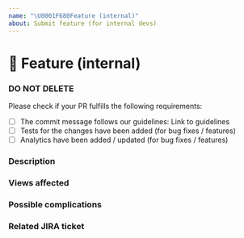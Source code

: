 ```yaml
---
name: "\U0001F680Feature (internal)"
about: Submit feature (for internal devs)
---
```


<!--Filling out the template is required. Any pull request that does not include enough information to be efficiently reviewed may be rejected. The pull request needs to created against the dev branch.-->

# 🚀 Feature (internal)

### DO NOT DELETE

Please check if your PR fulfills the following requirements:

- [ ] The commit message follows our guidelines: Link to guidelines
- [ ] Tests for the changes have been added (for bug fixes / features)
- [ ] Analytics have been added / updated (for bug fixes / features)

### Description

<!-- Briefly describe what this PR is for. The description should be good enough to get an idea as to what the PR is going to change or introduce to the existing code and site. -->
<!-- ✍ add text -->

### Views affected

<!-- What views will be affected by this code? Please give an example in case this affects a lot of views. -->
<!-- ✍️ add text -->

### Possible complications

<!-- What complications will this code introduce to the existing code in the dev/master branch. -->
<!-- ✍️ add text -->

### Related JIRA ticket

<!-- Are there any related JIRA tickets to this issue? (especially if it is a bug) -->
<!-- ✍️ add link -->